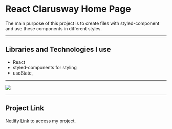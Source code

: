  # React Clarusway Home Page
 
The main purpose of this project is to create files with styled-component and use these components in different styles.

<hr>

## Libraries and Technologies I use
+ React
+ styled-components for styling
+ useState, 

<hr>

![](https://github.com/asknksk/Clarusway-Home-Page/tree/master/src/assets/Preview.gif)

<hr>

## Project Link
<a href="https://styled-cw.netlify.app/" target="_blank">Netlify Link</a> to access my project.

